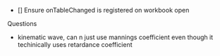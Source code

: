 - [] Ensure onTableChanged is registered on workbook open

Questions

- kinematic wave, can n just use mannings coefficient even though it techinically uses retardance coefficient
